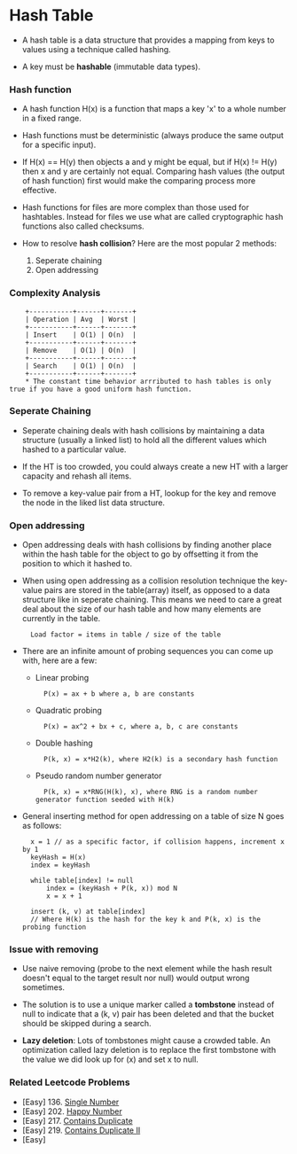 # Hash Table

* A hash table is a data structure that provides a mapping from keys to values using a technique called hashing.

* A key must be **hashable** (immutable data types).

### Hash function
* A hash function H(x) is a function that maps a key 'x' to a whole number in a fixed range.

* Hash functions must be deterministic (always produce the same output for a specific input).

* If H(x) == H(y) then objects a and y might be equal, but if H(x) != H(y) then x and y are certainly not equal. Comparing hash values (the output of hash function) first would make the comparing process more effective.

* Hash functions for files are more complex than those used for hashtables. Instead for files we use what are called cryptographic hash functions also called checksums.

* How to resolve **hash collision**? Here are the most popular 2 methods:
    1. Seperate chaining
    2. Open addressing

### Complexity Analysis

        +-----------+------+-------+
        | Operation | Avg  | Worst |
        +-----------+------+-------+
        | Insert    | O(1) | O(n)  |
        +-----------+------+-------+
        | Remove    | O(1) | O(n)  |
        +-----------+------+-------+
        | Search    | O(1) | O(n)  |
        +-----------+------+-------+
        * The constant time behavior arrributed to hash tables is only true if you have a good uniform hash function.

### Seperate Chaining
* Seperate chaining deals with hash collisions by maintaining a data structure (usually a linked list) to hold all the different values which hashed to a particular value.

* If the HT is too crowded, you could always create a new HT with a larger capacity and rehash all items.

* To remove a key-value pair from a HT, lookup for the key and remove the node in the liked list data structure.

### Open addressing
* Open addressing deals with hash collisions by finding another place within the hash table for the object to go by offsetting it from the position to which it hashed to.

* When using open addressing as a collision resolution technique the key-value pairs are stored in the table(array) itself, as opposed to a data structure like in seperate chaining. This means we need to care a great deal about the size of our hash table and how many elements are currently in the table.

        Load factor = items in table / size of the table

* There are an infinite amount of probing sequences you can come up with, here are a few:
    * Linear probing

            P(x) = ax + b where a, b are constants

    * Quadratic probing

            P(x) = ax^2 + bx + c, where a, b, c are constants

    * Double hashing

            P(k, x) = x*H2(k), where H2(k) is a secondary hash function

    * Pseudo random number generator

            P(k, x) = x*RNG(H(k), x), where RNG is a random number generator function seeded with H(k)

* General inserting method for open addressing on a table of size N goes as follows:

        x = 1 // as a specific factor, if collision happens, increment x by 1
        keyHash = H(x)
        index = keyHash
        
        while table[index] != null
            index = (keyHash + P(k, x)) mod N
            x = x + 1

        insert (k, v) at table[index]
        // Where H(k) is the hash for the key k and P(k, x) is the probing function

### Issue with removing
* Use naive removing (probe to the next element while the hash result doesn't equal to the target result nor null) would output wrong sometimes. 

* The solution is to use a unique marker called a **tombstone** instead of null to indicate that a (k, v) pair has been deleted and that the bucket should be skipped during a search.

* **Lazy deletion**: Lots of tombstones might cause a crowded table. An optimization called lazy deletion is to replace the first tombstone with the value we did look up for (x) and set x to null.

### Related Leetcode Problems
* [Easy] 136. [Single Number](https://leetcode.com/problems/single-number/)
* [Easy] 202. [Happy Number](https://leetcode.com/problems/happy-number/)
* [Easy] 217. [Contains Duplicate](https://leetcode.com/problems/contains-duplicate/)
* [Easy] 219. [Contains Duplicate II](https://leetcode.com/problems/contains-duplicate-ii/)
* [Easy] 
